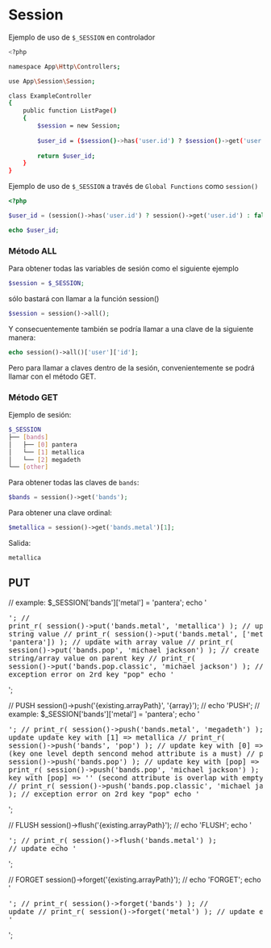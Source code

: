 # Session

Ejemplo de uso de `$_SESSION` en controlador
```bash
<?php

namespace App\Http\Controllers;

use App\Session\Session;

class ExampleController
{    
    public function ListPage()
    {
        $session = new Session;
        
        $user_id = ($session()->has('user.id') ? $session()->get('user.id') : false;
    
        return $user_id;
    }
}
```
Ejemplo de uso de `$_SESSION` a través de `Global Functions` como `session()`
```php
<?php

$user_id = (session()->has('user.id') ? session()->get('user.id') : false);

echo $user_id;

```

### Método ALL 
Para obtener todas las variables de sesión como el siguiente ejemplo
```php
$session = $_SESSION;
```
sólo bastará con llamar a la función session()
```php
$session = session()->all();
```
Y consecuentemente también se podría llamar a una clave de la siguiente manera:
```php
echo session()->all()['user']['id'];
```
Pero para llamar a claves dentro de la sesión, convenientemente se podrá llamar con el método GET.

### Método GET 
Ejemplo de sesión:
```bash
$_SESSION
├── [bands]
│   ├── [0] pantera
│   └── [1] metallica
│   └── [2] megadeth
└── [other]
```
Para obtener todas las claves de `bands`:
```php
$bands = session()->get('bands');
```
Para obtener una clave ordinal:
```php
$metallica = session()->get('bands.metal')[1];
```
Salida:
```bash
metallica
```

## PUT
// example: $_SESSION['bands']['metal'] = 'pantera';
echo '<pre>';
// print_r( session()->put('bands.metal', 'metallica') );                   // update with string value
// print_r( session()->put('bands.metal', ['metallica', 'pantera']) );      // update with array value
// print_r( session()->put('bands.pop', 'michael jackson') );               // create new string/array value on parent key
// print_r( session()->put('bands.pop.classic', 'michael jackson') );       // exception error on 2rd key "pop"
echo '</pre>';

// PUSH session()->push('{existing.arrayPath}', '{array}'); //
echo 'PUSH';
// example: $_SESSION['bands']['metal'] = 'pantera';
echo '<pre>';
// print_r( session()->push('bands.metal', 'megadeth') );               // update update key with [1] => metallica
// print_r( session()->push('bands', 'pop') );                          // update key with [0] => pop (key one level depth sencond mehod attribute is a must)
// print_r( session()->push('bands.pop') );                             // update key with [pop] => ''
// print_r( session()->push('bands.pop', 'michael jackson') );          // update key with [pop] => '' (second attribute is overlap with empty value)
// print_r( session()->push('bands.pop.classic', 'michael jackson') );  // exception error on 2rd key "pop"
echo '</pre>';

// FLUSH session()->flush('{existing.arrayPath}'); //
echo 'FLUSH';
echo '<pre>';
// print_r( session()->flush('bands.metal') ); // update
echo '</pre>';

// FORGET session()->forget('{existing.arrayPath}'); //
echo 'FORGET';
echo '<pre>';
// print_r( session()->forget('bands') ); // update
// print_r( session()->forget('metal') ); // update
echo '</pre>';


